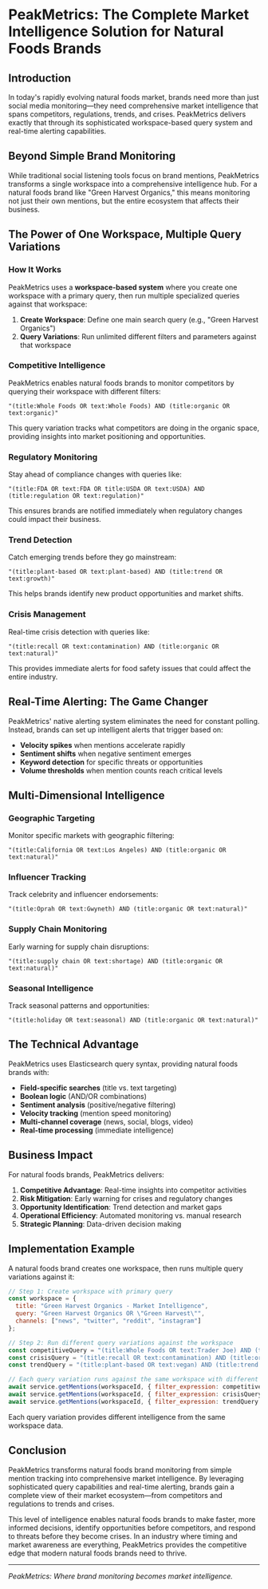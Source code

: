 # PeakMetrics: The Complete Market Intelligence Solution for Natural Foods Brands

## Introduction

In today's rapidly evolving natural foods market, brands need more than just social media monitoring—they need comprehensive market intelligence that spans competitors, regulations, trends, and crises. PeakMetrics delivers exactly that through its sophisticated workspace-based query system and real-time alerting capabilities.

## Beyond Simple Brand Monitoring

While traditional social listening tools focus on brand mentions, PeakMetrics transforms a single workspace into a comprehensive intelligence hub. For a natural foods brand like "Green Harvest Organics," this means monitoring not just their own mentions, but the entire ecosystem that affects their business.

## The Power of One Workspace, Multiple Query Variations

### **How It Works**

PeakMetrics uses a **workspace-based system** where you create one workspace with a primary query, then run multiple specialized queries against that workspace:

1. **Create Workspace**: Define one main search query (e.g., "Green Harvest Organics")
2. **Query Variations**: Run unlimited different filters and parameters against that workspace

### **Competitive Intelligence**

PeakMetrics enables natural foods brands to monitor competitors by querying their workspace with different filters:

```
"(title:Whole Foods OR text:Whole Foods) AND (title:organic OR text:organic)"
```

This query variation tracks what competitors are doing in the organic space, providing insights into market positioning and opportunities.

### **Regulatory Monitoring**

Stay ahead of compliance changes with queries like:

```
"(title:FDA OR text:FDA OR title:USDA OR text:USDA) AND (title:regulation OR text:regulation)"
```

This ensures brands are notified immediately when regulatory changes could impact their business.

### **Trend Detection**

Catch emerging trends before they go mainstream:

```
"(title:plant-based OR text:plant-based) AND (title:trend OR text:growth)"
```

This helps brands identify new product opportunities and market shifts.

### **Crisis Management**

Real-time crisis detection with queries like:

```
"(title:recall OR text:contamination) AND (title:organic OR text:natural)"
```

This provides immediate alerts for food safety issues that could affect the entire industry.

## Real-Time Alerting: The Game Changer

PeakMetrics' native alerting system eliminates the need for constant polling. Instead, brands can set up intelligent alerts that trigger based on:

- **Velocity spikes** when mentions accelerate rapidly
- **Sentiment shifts** when negative sentiment emerges
- **Keyword detection** for specific threats or opportunities
- **Volume thresholds** when mention counts reach critical levels

## Multi-Dimensional Intelligence

### **Geographic Targeting**

Monitor specific markets with geographic filtering:

```
"(title:California OR text:Los Angeles) AND (title:organic OR text:natural)"
```

### **Influencer Tracking**

Track celebrity and influencer endorsements:

```
"(title:Oprah OR text:Gwyneth) AND (title:organic OR text:natural)"
```

### **Supply Chain Monitoring**

Early warning for supply chain disruptions:

```
"(title:supply chain OR text:shortage) AND (title:organic OR text:natural)"
```

### **Seasonal Intelligence**

Track seasonal patterns and opportunities:

```
"(title:holiday OR text:seasonal) AND (title:organic OR text:natural)"
```

## The Technical Advantage

PeakMetrics uses Elasticsearch query syntax, providing natural foods brands with:

- **Field-specific searches** (title vs. text targeting)
- **Boolean logic** (AND/OR combinations)
- **Sentiment analysis** (positive/negative filtering)
- **Velocity tracking** (mention speed monitoring)
- **Multi-channel coverage** (news, social, blogs, video)
- **Real-time processing** (immediate intelligence)

## Business Impact

For natural foods brands, PeakMetrics delivers:

1. **Competitive Advantage**: Real-time insights into competitor activities
2. **Risk Mitigation**: Early warning for crises and regulatory changes
3. **Opportunity Identification**: Trend detection and market gaps
4. **Operational Efficiency**: Automated monitoring vs. manual research
5. **Strategic Planning**: Data-driven decision making

## Implementation Example

A natural foods brand creates one workspace, then runs multiple query variations against it:

```javascript
// Step 1: Create workspace with primary query
const workspace = {
  title: "Green Harvest Organics - Market Intelligence",
  query: "Green Harvest Organics OR \"Green Harvest\"",
  channels: ["news", "twitter", "reddit", "instagram"]
};

// Step 2: Run different query variations against the workspace
const competitiveQuery = "(title:Whole Foods OR text:Trader Joe) AND (title:organic OR text:natural)";
const crisisQuery = "(title:recall OR text:contamination) AND (title:organic OR text:natural)";
const trendQuery = "(title:plant-based OR text:vegan) AND (title:trend OR text:growth)";

// Each query variation runs against the same workspace with different filters
await service.getMentions(workspaceId, { filter_expression: competitiveQuery });
await service.getMentions(workspaceId, { filter_expression: crisisQuery });
await service.getMentions(workspaceId, { filter_expression: trendQuery });
```

Each query variation provides different intelligence from the same workspace data.

## Conclusion

PeakMetrics transforms natural foods brand monitoring from simple mention tracking into comprehensive market intelligence. By leveraging sophisticated query capabilities and real-time alerting, brands gain a complete view of their market ecosystem—from competitors and regulations to trends and crises.

This level of intelligence enables natural foods brands to make faster, more informed decisions, identify opportunities before competitors, and respond to threats before they become crises. In an industry where timing and market awareness are everything, PeakMetrics provides the competitive edge that modern natural foods brands need to thrive.

---

_PeakMetrics: Where brand monitoring becomes market intelligence._
